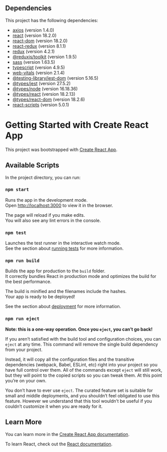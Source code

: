 ## Dependencies

This project has the following dependencies:

- [axios](https://www.npmjs.com/package/axios) (version 1.4.0)
- [react](https://reactjs.org/) (version 18.2.0)
- [react-dom](https://reactjs.org/) (version 18.2.0)
- [react-redux](https://react-redux.js.org/) (version 8.1.1)
- [redux](https://redux.js.org/) (version 4.2.1)
- [@reduxjs/toolkit](https://redux-toolkit.js.org/) (version 1.9.5)
- [sass](https://sass-lang.com/) (version 1.63.5)
- [typescript](https://www.typescriptlang.org/) (version 4.9.5)
- [web-vitals](https://github.com/GoogleChrome/web-vitals) (version 2.1.4)
- [@testing-library/jest-dom](https://www.npmjs.com/package/@testing-library/jest-dom) (version 5.16.5)
- [@types/jest](https://www.npmjs.com/package/@types/jest) (version 27.5.2)
- [@types/node](https://www.npmjs.com/package/@types/node) (version 16.18.36)
- [@types/react](https://www.npmjs.com/package/@types/react) (version 18.2.13)
- [@types/react-dom](https://www.npmjs.com/package/@types/react-dom) (version 18.2.6)
- [react-scripts](https://www.npmjs.com/package/react-scripts) (version 5.0.1)


# Getting Started with Create React App

This project was bootstrapped with [Create React App](https://github.com/facebook/create-react-app).

## Available Scripts

In the project directory, you can run:

### `npm start`

Runs the app in the development mode.\
Open [http://localhost:3000](http://localhost:3000) to view it in the browser.

The page will reload if you make edits.\
You will also see any lint errors in the console.

### `npm test`

Launches the test runner in the interactive watch mode.\
See the section about [running tests](https://facebook.github.io/create-react-app/docs/running-tests) for more information.

### `npm run build`

Builds the app for production to the `build` folder.\
It correctly bundles React in production mode and optimizes the build for the best performance.

The build is minified and the filenames include the hashes.\
Your app is ready to be deployed!

See the section about [deployment](https://facebook.github.io/create-react-app/docs/deployment) for more information.

### `npm run eject`

**Note: this is a one-way operation. Once you `eject`, you can’t go back!**

If you aren’t satisfied with the build tool and configuration choices, you can `eject` at any time. This command will remove the single build dependency from your project.

Instead, it will copy all the configuration files and the transitive dependencies (webpack, Babel, ESLint, etc) right into your project so you have full control over them. All of the commands except `eject` will still work, but they will point to the copied scripts so you can tweak them. At this point you’re on your own.

You don’t have to ever use `eject`. The curated feature set is suitable for small and middle deployments, and you shouldn’t feel obligated to use this feature. However we understand that this tool wouldn’t be useful if you couldn’t customize it when you are ready for it.

## Learn More

You can learn more in the [Create React App documentation](https://facebook.github.io/create-react-app/docs/getting-started).

To learn React, check out the [React documentation](https://reactjs.org/).
